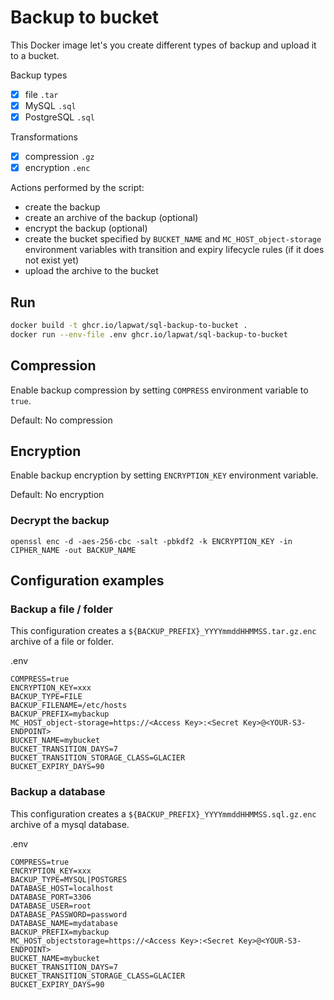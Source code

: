 # Backup to bucket

This Docker image let's you create different types of backup and upload it to a bucket.

Backup types
- [x] file `.tar`
- [x] MySQL `.sql`
- [x] PostgreSQL `.sql`

Transformations
- [x] compression `.gz`
- [x] encryption `.enc`

Actions performed by the script:
- create the backup
- create an archive of the backup (optional)
- encrypt the backup (optional)
- create the bucket specified by `BUCKET_NAME` and `MC_HOST_object-storage` environment variables with transition and expiry lifecycle rules (if it does not exist yet)
- upload the archive to the bucket

## Run

```sh
docker build -t ghcr.io/lapwat/sql-backup-to-bucket .
docker run --env-file .env ghcr.io/lapwat/sql-backup-to-bucket
```

## Compression

Enable backup compression by setting `COMPRESS` environment variable to `true`.

Default: No compression

## Encryption

Enable backup encryption by setting `ENCRYPTION_KEY` environment variable.

Default: No encryption

### Decrypt the backup

```
openssl enc -d -aes-256-cbc -salt -pbkdf2 -k ENCRYPTION_KEY -in CIPHER_NAME -out BACKUP_NAME
```

## Configuration examples

### Backup a file / folder

This configuration creates a `${BACKUP_PREFIX}_YYYYmmddHHMMSS.tar.gz.enc` archive of a file or folder.

.env
```
COMPRESS=true
ENCRYPTION_KEY=xxx
BACKUP_TYPE=FILE
BACKUP_FILENAME=/etc/hosts
BACKUP_PREFIX=mybackup
MC_HOST_object-storage=https://<Access Key>:<Secret Key>@<YOUR-S3-ENDPOINT>
BUCKET_NAME=mybucket
BUCKET_TRANSITION_DAYS=7
BUCKET_TRANSITION_STORAGE_CLASS=GLACIER
BUCKET_EXPIRY_DAYS=90
```

### Backup a database

This configuration creates a `${BACKUP_PREFIX}_YYYYmmddHHMMSS.sql.gz.enc` archive of a mysql database.

.env
```
COMPRESS=true
ENCRYPTION_KEY=xxx
BACKUP_TYPE=MYSQL|POSTGRES
DATABASE_HOST=localhost
DATABASE_PORT=3306
DATABASE_USER=root
DATABASE_PASSWORD=password
DATABASE_NAME=mydatabase
BACKUP_PREFIX=mybackup
MC_HOST_objectstorage=https://<Access Key>:<Secret Key>@<YOUR-S3-ENDPOINT>
BUCKET_NAME=mybucket
BUCKET_TRANSITION_DAYS=7
BUCKET_TRANSITION_STORAGE_CLASS=GLACIER
BUCKET_EXPIRY_DAYS=90
```
